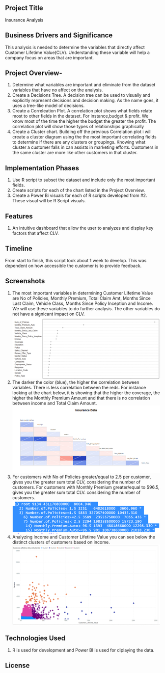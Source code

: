 

## Project Title 
Insurance Analysis

## Business Drivers and Significance
This analysis is needed to determine the variables that directly affect Customer Lifetime Value(CLV). Understanding these variable will help a company focus on areas that are important.

## Project Overview-
1. Determine what variables are important and eliminate from the dataset variables that have no affect on the analysis.
2. Create a Decisions Tree. A decision tree can be used to visually and explicitly represent decisions and decision making. As the name goes, it uses a tree-like model of decisions. 
3. Create a Correleation Plot. A correlation plot shows what fields relate most to other fields in the dataset. For instance,budget & profit. We know most of the time the higher the budget the greater the profit. The correlation plot will show those types of relationships graphically
4. Create a Cluster chart. Building off the previous Correlation plot i will create a cluster diagram using the the most important correlating fields to determine if there are any clusters or groupings. Knowing what cluster a customer falls in can assists in marketing efforts.  Customers in the same cluster are more like other customers in that cluster.

## Implementation Phases

1. Use R script to subset the dataset and include only the most important fields.
2. Create scripts for each of the chart listed in the Project Overview.
3. Create a Power Bi visuals for each of R scripts developed from #2. These visual will be R Script visuals.

## Features
1. An intuitive dashboard that allow the user to analyzes and display key factors that affect CLV.

## Timeline
From start to finish, this script took about 1 week to develop. This was dependent on how accessible the customer is to provide feedback. 

## Screenshots 
1. The most important variables in determining Customer Lifetime Value are No of Policies, Monthly Premium, Total Claim Amt, Months Since Last Claim, Vehicle Class, Months Since Policy Inception and Income. We will use these variables to do further analysis. The other variables do not have a signicant impact on CLV.
![Alt text](/data_analysis/importance.PNG?raw=true "Importance Variables")
2. The darker the color (blue), the higher the correlation between variables. There is less correlation between the reds. For instance looking at the chart below, it is showing that the higher the coverage, the higher the Monthly Premium Amount and that there is no correlation between income and Total Claim Amount.
![Alt text](/data_analysis/correlation.png?raw=true "Variables That Correlate")
3. For customers with No of Policies greater/equal to 2.5 per customer, gives you the greater sum total CLV, considering the number of customers. For customers with Monthly Premium greater/equal to  $96.5, gives you the greater sum total CLV. considering the number of customers.
![Alt text](/data_analysis/dt.PNG?raw=true "Decision Tree")
4. Analyzing Income and Customer Lifetime Value you can see below the distinct clusters of customers based on income.
![Alt text](/data_analysis/clusters.PNG?raw=true "Clusters")

## Technologies Used
1. R is used for development and Power BI is used for diplaying the data.

## License




